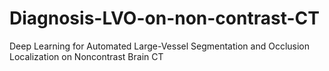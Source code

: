# Diagnosis-LVO-on-non-contrast-CT
Deep Learning for Automated Large-Vessel Segmentation and Occlusion Localization on Noncontrast Brain CT
